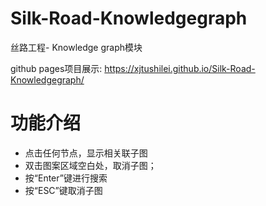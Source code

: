# Silk-Road-Knowledgegraph


丝路工程- Knowledge graph模块

github pages项目展示: https://xjtushilei.github.io/Silk-Road-Knowledgegraph/



# 功能介绍

- 点击任何节点，显示相关联子图
- 双击图案区域空白处，取消子图；
- 按“Enter”键进行搜索
- 按“ESC”键取消子图
